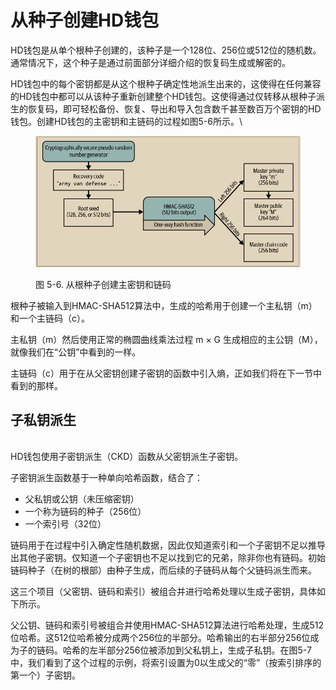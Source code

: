 # 从种子创建HD钱包

HD钱包是从单个根种子创建的，该种子是一个128位、256位或512位的随机数。通常情况下，这个种子是通过前面部分详细介绍的恢复码生成或解密的。

HD钱包中的每个密钥都是从这个根种子确定性地派生出来的，这使得在任何兼容的HD钱包中都可以从该种子重新创建整个HD钱包。这使得通过仅转移从根种子派生的恢复码，即可轻松备份、恢复、导出和导入包含数千甚至数百万个密钥的HD钱包。创建HD钱包的主密钥和主链码的过程如图5-6所示。\


<figure><img src="../../.gitbook/assets/5.6.png" alt=""><figcaption><p>图 5-6. 从根种子创建主密钥和链码</p></figcaption></figure>

根种子被输入到HMAC-SHA512算法中，生成的哈希用于创建一个主私钥（m）和一个主链码（c）。

主私钥（m）然后使用正常的椭圆曲线乘法过程 m × G 生成相应的主公钥（M），就像我们在“公钥”中看到的一样。

主链码（c）用于在从父密钥创建子密钥的函数中引入熵，正如我们将在下一节中看到的那样。

## 子私钥派生

\
HD钱包使用子密钥派生（CKD）函数从父密钥派生子密钥。

子密钥派生函数基于一种单向哈希函数，结合了：

* 父私钥或公钥（未压缩密钥）
* 一个称为链码的种子（256位）
* 一个索引号（32位）

链码用于在过程中引入确定性随机数据，因此仅知道索引和一个子密钥不足以推导出其他子密钥。仅知道一个子密钥也不足以找到它的兄弟，除非你也有链码。初始链码种子（在树的根部）由种子生成，而后续的子链码从每个父链码派生而来。

这三个项目（父密钥、链码和索引）被组合并进行哈希处理以生成子密钥，具体如下所示。

父公钥、链码和索引号被组合并使用HMAC-SHA512算法进行哈希处理，生成512位哈希。这512位哈希被分成两个256位的半部分。哈希输出的右半部分256位成为子的链码。哈希的左半部分256位被添加到父私钥上，生成子私钥。在图5-7中，我们看到了这个过程的示例，将索引设置为0以生成父的“零”（按索引排序的第一个）子密钥。

